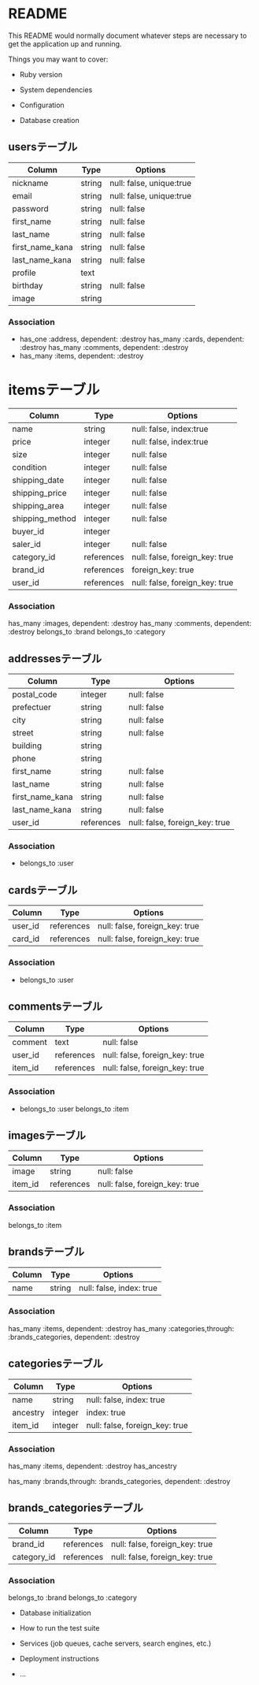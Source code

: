 # README

This README would normally document whatever steps are necessary to get the
application up and running.

Things you may want to cover:

* Ruby version

* System dependencies

* Configuration

* Database creation



## usersテーブル

|Column|Type|Options|
|------|----|-------|
|nickname|string|null: false, unique:true|
|email|string|null: false, unique:true|
|password|string|null: false|
|first_name|string|null: false|
|last_name|string|null: false|
|first_name_kana|string|null: false|
|last_name_kana|string|null: false|
|profile|text|
|birthday|string|null: false|
|image|string|

### Association
- has_one :address, dependent: :destroy
  has_many :cards, dependent: :destroy
  has_many :comments, dependent: :destroy
- has_many :items, dependent: :destroy



# itemsテーブル

|Column|Type|Options|
|------|----|-------|
|name|string|null: false, index:true|
|price|integer|null: false, index:true|
|size|integer|null: false|
|condition|integer|null: false|
|shipping_date|integer|null: false|
|shipping_price|integer|null: false|
|shipping_area|integer|null: false|
|shipping_method|integer|null: false|
|buyer_id|integer|
|saler_id|integer|null: false|
|category_id|references|null: false, foreign_key: true|
|brand_id|references|foreign_key: true|
|user_id|references|null: false, foreign_key: true|

### Association
  has_many :images, dependent: :destroy
  has_many :comments, dependent: :destroy
  belongs_to :brand
  belongs_to :category



## addressesテーブル

|Column|Type|Options|
|------|----|-------|
|postal_code|integer|null: false|
|prefectuer|string|null: false|
|city|string|null: false|
|street|string|null: false|
|building|string|
|phone|string|
|first_name|string|null: false|
|last_name|string|null: false|
|first_name_kana|string|null: false|
|last_name_kana|string|null: false|
|user_id|references|null: false, foreign_key: true|

### Association
- belongs_to :user

## cardsテーブル

|Column|Type|Options|
|------|----|-------|
|user_id|references|null: false, foreign_key: true|
|card_id|references|null: false, foreign_key: true|

### Association
- belongs_to :user



## commentsテーブル

|Column|Type|Options|
|------|----|-------|
|comment|text|null: false|
|user_id|references|null: false, foreign_key: true|
|item_id|references|null: false, foreign_key: true|

### Association
- belongs_to :user
  belongs_to :item


## imagesテーブル

|Column|Type|Options|
|------|----|-------|
|image|string|null: false|
|item_id|references|null: false, foreign_key: true|

### Association
  belongs_to :item



## brandsテーブル

|Column|Type|Options|
|------|----|-------|
|name|string|null: false, index: true|

### Association
  has_many :items, dependent: :destroy
  has_many :categories,through: :brands_categories, dependent: :destroy



## categoriesテーブル

|Column|Type|Options|
|------|----|-------|
|name|string|null: false, index: true|
|ancestry|integer|index: true|
|item_id|integer|null: false, foreign_key: true|

### Association
  has_many :items, dependent: :destroy
  has_ancestry  
  <!-- ancestryで多階層カテゴリを実装。また一対多でアソシエーションできる。 -->
  has_many :brands,through: :brands_categories, dependent: :destroy



## brands_categoriesテーブル

|Column|Type|Options|
|------|----|-------|
|brand_id|references|null: false, foreign_key: true|
|category_id|references|null: false, foreign_key: true|

### Association
  belongs_to :brand
  belongs_to :category
  
* Database initialization

* How to run the test suite

* Services (job queues, cache servers, search engines, etc.)

* Deployment instructions

* ...
